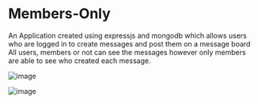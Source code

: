 # Members-Only
An Application created using expressjs and mongodb which allows users who are logged in to create messages and post them on a message board
All users, members or not can see the messages however only members are able to see who created each message.

![image](https://github.com/KrystianRusin/members-only/assets/36743674/e32bc1df-dda3-43b4-80ae-51ab5a04a829)

![image](https://github.com/KrystianRusin/members-only/assets/36743674/66c7949a-fa8c-4cfc-b642-b2919923d436)



